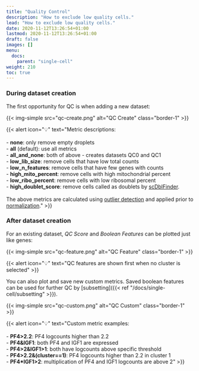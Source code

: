 ```yaml
---
title: "Quality Control"
description: "How to exclude low quality cells."
lead: "How to exclude low quality cells."
date: 2020-11-12T13:26:54+01:00
lastmod: 2020-11-12T13:26:54+01:00
draft: false
images: []
menu: 
  docs:
    parent: "single-cell"
weight: 210
toc: true
---
```


### During dataset creation

The first opportunity for QC is when adding a new dataset:

{{< img-simple src="qc-create.png" alt="QC Create" class="border-1" >}}

{{< alert icon="💡" text="Metric descriptions:</br></br>- <b>none</b>: only remove empty droplets</br>- <b>all</b> (default): use all metrics</br>- <b>all_and_none</b>: both of above - creates datasets QC0 and QC1</br>- <b>low_lib_size</b>: remove cells that have low total counts</br>- <b>low_n_features</b>: remove cells that have few genes with counts</br>- <b>high_mito_percent</b>: remove cells with high mitochondrial percent</br>- <b>low_ribo_percent</b>: remove cells with low ribosomal percent</br>- <b>high_doublet_score</b>: remove cells called as doublets by <a href='https://github.com/plger/scDblFinder'>scDblFinder</a>.</br></br> The above metrics are calculated using <a href=http://bioconductor.org/books/3.14/OSCA.basic/quality-control.html#quality-control-outlier>outlier detection</a> and applied prior to <a href='http://bioconductor.org/books/3.14/OSCA.basic/normalization.html'>normalization</a>." >}}


### After dataset creation

For an existing dataset, *QC Score* and *Boolean Features* can be plotted just like genes: 

{{< img-simple src="qc-feature.png" alt="QC Feature" class="border-1" >}}

{{< alert icon="💡" text="QC features are shown first when no cluster is selected" >}}

You can also plot and save new custom metrics. Saved boolean features can be used for further QC by [subsetting]({{< ref "/docs/single-cell/subsetting" >}}).

{{< img-simple src="qc-custom.png" alt="QC Custom" class="border-1" >}}

{{< alert icon="💡" text="Custom metric examples:</br></br>- <b>PF4>2.2</b>: PF4 logcounts higher than 2.2</br>- <b>PF4&IGF1</b>: both PF4 and IGF1 are expressed</br>- <b>PF4>2&IGF1>1</b>: both have logcounts above specific threshold</br>- <b>PF4>2.2&(cluster==1)</b>: PF4 logcounts higher than 2.2 in cluster 1</br>- <b>PF4*IGF1>2</b>: multiplication of PF4 and IGF1 logcounts are above 2" >}}

